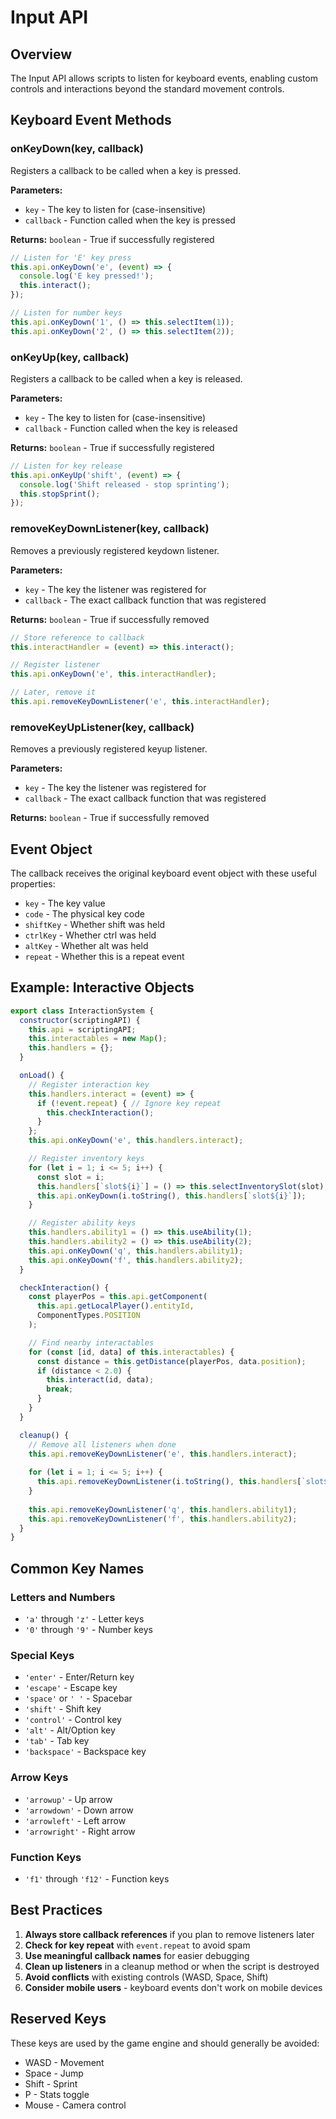 # Input API

## Overview
The Input API allows scripts to listen for keyboard events, enabling custom controls and interactions beyond the standard movement controls.

## Keyboard Event Methods

### onKeyDown(key, callback)
Registers a callback to be called when a key is pressed.

**Parameters:**
- `key` - The key to listen for (case-insensitive)
- `callback` - Function called when the key is pressed

**Returns:** `boolean` - True if successfully registered

```javascript
// Listen for 'E' key press
this.api.onKeyDown('e', (event) => {
  console.log('E key pressed!');
  this.interact();
});

// Listen for number keys
this.api.onKeyDown('1', () => this.selectItem(1));
this.api.onKeyDown('2', () => this.selectItem(2));
```

### onKeyUp(key, callback)
Registers a callback to be called when a key is released.

**Parameters:**
- `key` - The key to listen for (case-insensitive)
- `callback` - Function called when the key is released

**Returns:** `boolean` - True if successfully registered

```javascript
// Listen for key release
this.api.onKeyUp('shift', (event) => {
  console.log('Shift released - stop sprinting');
  this.stopSprint();
});
```

### removeKeyDownListener(key, callback)
Removes a previously registered keydown listener.

**Parameters:**
- `key` - The key the listener was registered for
- `callback` - The exact callback function that was registered

**Returns:** `boolean` - True if successfully removed

```javascript
// Store reference to callback
this.interactHandler = (event) => this.interact();

// Register listener
this.api.onKeyDown('e', this.interactHandler);

// Later, remove it
this.api.removeKeyDownListener('e', this.interactHandler);
```

### removeKeyUpListener(key, callback)
Removes a previously registered keyup listener.

**Parameters:**
- `key` - The key the listener was registered for
- `callback` - The exact callback function that was registered

**Returns:** `boolean` - True if successfully removed

## Event Object
The callback receives the original keyboard event object with these useful properties:
- `key` - The key value
- `code` - The physical key code
- `shiftKey` - Whether shift was held
- `ctrlKey` - Whether ctrl was held
- `altKey` - Whether alt was held
- `repeat` - Whether this is a repeat event

## Example: Interactive Objects

```javascript
export class InteractionSystem {
  constructor(scriptingAPI) {
    this.api = scriptingAPI;
    this.interactables = new Map();
    this.handlers = {};
  }

  onLoad() {
    // Register interaction key
    this.handlers.interact = (event) => {
      if (!event.repeat) { // Ignore key repeat
        this.checkInteraction();
      }
    };
    this.api.onKeyDown('e', this.handlers.interact);

    // Register inventory keys
    for (let i = 1; i <= 5; i++) {
      const slot = i;
      this.handlers[`slot${i}`] = () => this.selectInventorySlot(slot);
      this.api.onKeyDown(i.toString(), this.handlers[`slot${i}`]);
    }

    // Register ability keys
    this.handlers.ability1 = () => this.useAbility(1);
    this.handlers.ability2 = () => this.useAbility(2);
    this.api.onKeyDown('q', this.handlers.ability1);
    this.api.onKeyDown('f', this.handlers.ability2);
  }

  checkInteraction() {
    const playerPos = this.api.getComponent(
      this.api.getLocalPlayer().entityId, 
      ComponentTypes.POSITION
    );

    // Find nearby interactables
    for (const [id, data] of this.interactables) {
      const distance = this.getDistance(playerPos, data.position);
      if (distance < 2.0) {
        this.interact(id, data);
        break;
      }
    }
  }

  cleanup() {
    // Remove all listeners when done
    this.api.removeKeyDownListener('e', this.handlers.interact);
    
    for (let i = 1; i <= 5; i++) {
      this.api.removeKeyDownListener(i.toString(), this.handlers[`slot${i}`]);
    }
    
    this.api.removeKeyDownListener('q', this.handlers.ability1);
    this.api.removeKeyDownListener('f', this.handlers.ability2);
  }
}
```

## Common Key Names

### Letters and Numbers
- `'a'` through `'z'` - Letter keys
- `'0'` through `'9'` - Number keys

### Special Keys
- `'enter'` - Enter/Return key
- `'escape'` - Escape key
- `'space'` or `' '` - Spacebar
- `'shift'` - Shift key
- `'control'` - Control key
- `'alt'` - Alt/Option key
- `'tab'` - Tab key
- `'backspace'` - Backspace key

### Arrow Keys
- `'arrowup'` - Up arrow
- `'arrowdown'` - Down arrow
- `'arrowleft'` - Left arrow
- `'arrowright'` - Right arrow

### Function Keys
- `'f1'` through `'f12'` - Function keys

## Best Practices

1. **Always store callback references** if you plan to remove listeners later
2. **Check for key repeat** with `event.repeat` to avoid spam
3. **Use meaningful callback names** for easier debugging
4. **Clean up listeners** in a cleanup method or when the script is destroyed
5. **Avoid conflicts** with existing controls (WASD, Space, Shift)
6. **Consider mobile users** - keyboard events don't work on mobile devices

## Reserved Keys
These keys are used by the game engine and should generally be avoided:
- WASD - Movement
- Space - Jump
- Shift - Sprint
- P - Stats toggle
- Mouse - Camera control